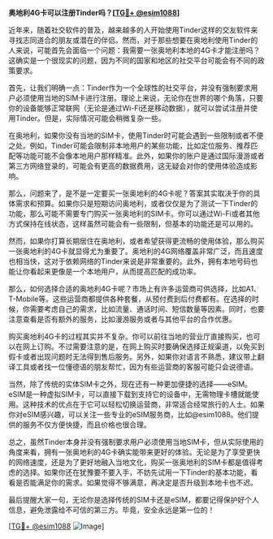 **奥地利4G卡可以注册Tinder吗？[[TG💪+ @esim1088](https://t.me/s/esim1088)]**

近年来，随着社交软件的普及，越来越多的人开始使用Tinder这样的交友软件来寻找志同道合的朋友或潜在的伴侣。然而，对于那些想要在奥地利使用Tinder的人来说，可能首先会面临一个问题：我需要一张奥地利本地的4G卡才能注册吗？这确实是一个很现实的问题，因为不同的国家和地区的社交平台可能会有不同的政策要求。

首先，让我们明确一点：Tinder作为一个全球性的社交平台，并没有强制要求用户必须使用当地的SIM卡进行注册。理论上来说，无论你在世界的哪个角落，只要你的设备能够正常联网（无论是通过Wi-Fi还是移动数据），就可以尝试注册并使用Tinder。但是，实际情况可能会稍微复杂一些。

在奥地利，如果你没有当地的SIM卡，使用Tinder时可能会遇到一些限制或者不便之处。例如，Tinder可能会限制非本地用户的某些功能，比如定位服务、推荐匹配等功能可能不会像本地用户那样精准。此外，如果你的账户是通过国际漫游或者第三方网络登录的，可能会有更高的数据费用，这无疑会对你的使用体验造成影响。

那么，问题来了，是不是一定要买一张奥地利的4G卡呢？答案其实取决于你的具体需求和预算。如果你只是短期访问奥地利，或者仅仅是为了测试一下Tinder的功能，那么可能不需要专门购买一张奥地利的SIM卡。你可以通过Wi-Fi或者其他方式保持在线状态，这样虽然可能会有一些限制，但基本的功能还是可以用的。

然而，如果你打算长期居住在奥地利，或者希望获得更流畅的使用体验，那么购买一张奥地利的4G卡就显得尤为重要了。奥地利的4G网络覆盖非常广泛，而且速度也相当快，这对于依赖网络的Tinder来说是非常重要的。此外，拥有本地号码也能让你看起来更像是一个本地用户，从而提高匹配的成功率。

那么，如何选择合适的奥地利4G卡呢？市场上有许多运营商可供选择，比如A1、T-Mobile等。这些运营商都提供各种套餐，从预付费到后付费都有。在选择的时候，你需要考虑自己的需求，比如流量、通话时间、短信数量等因素。同时，也要注意查看是否有额外的服务，比如漫游服务或者与其他平台的合作优惠。

购买奥地利4G卡的过程其实并不复杂。你可以前往当地的营业厅直接购买，也可以在网上订购。不过需要注意的是，在网上购买时要确保选择正规渠道，以免买到假卡或者出现问题时无法得到售后服务。另外，如果你对语言不熟悉，建议带上翻译工具或者找一位懂德语的朋友帮忙，因为有些运营商的客服可能只会说德语。

当然，除了传统的实体SIM卡之外，现在还有一种更加便捷的选择——eSIM。eSIM是一种虚拟SIM卡，可以直接下载到支持它的设备中，无需物理卡槽就能使用。这种技术的优点在于它可以轻松切换运营商，非常适合经常旅行的人士。如果你对eSIM感兴趣，可以关注一些专业的eSIM服务商，比如@esim1088。他们提供的服务不仅方便快捷，而且价格也很合理。

总之，虽然Tinder本身并没有强制要求用户必须使用当地SIM卡，但从实际使用的角度来看，拥有一张奥地利的4G卡确实能带来更好的体验。无论是为了享受更快的网络速度，还是为了更好地融入当地文化，购买一张奥地利的SIM卡都是值得考虑的选择。如果你还在犹豫要不要入手，不妨先试用一下Tinder的基本功能，看看是否能满足你的需求。如果觉得不够满意，再决定是否升级到本地卡也不迟。

最后提醒大家一句，无论你是选择传统的SIM卡还是eSIM，都要记得保护好个人信息，避免泄露给不可信的第三方。毕竟，安全永远是第一位的！

[[TG💪+ @esim1088](https://t.me/s/esim1088) ![Image](https://i.postimg.cc/4NQfJmqS/Snipaste-2025-05-13-00-14-12.png)]